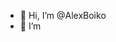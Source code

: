 - 👋 Hi, I’m @AlexBoiko
- 👀 I’m 


<!---
SashkoTOPIK/SashkoTOPIK is a ✨ special ✨ repository because its `README.md` (this file) appears on your GitHub profile.
You can click the Preview link to take a look at your changes.
--->
